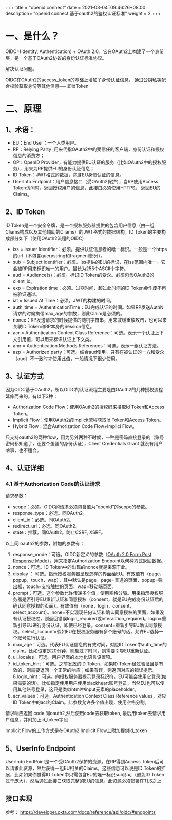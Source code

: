 +++
title = "openid connect"
date =  2021-03-04T09:46:26+08:00
description= "openid connect 基于oauth2的鉴权认证标准"
weight = 2
+++

# 一、是什么？

OIDC=(Identity, Authentication) + OAuth 2.0。它在OAuth2上构建了一个身份层，是一个基于OAuth2协议的身份认证标准协议。

解决认证问题。

OIDC在OAuth2的access_token的基础上增加了身份认证信息， 通过公钥私钥配合校验获取身份等其他信息—– 即idToken

# 二、原理

## 1、术语：

- EU：End User：一个人类用户。
- RP：Relying Party ,用来代指OAuth2中的受信任的客户端，身份认证和授权信息的消费方；
- OP：OpenID Provider，有能力提供EU认证的服务（比如OAuth2中的授权服务），用来为RP提供EU的身份认证信息；
- ID Token：JWT格式的数据，包含EU身份认证的信息。
- UserInfo Endpoint：用户信息接口（受OAuth2保护），当RP使用Access Token访问时，返回授权用户的信息，此接口必须使用HTTPS。 返回EU的Claims。

## 2、ID Token

ID Token是一个安全令牌，是一个授权服务器提供的包含用户信息（由一组Cliams构成以及其他辅助的Cliams）的JWT格式的数据结构。ID Token的主要构成部分如下（使用OAuth2流程的OIDC）

- iss = Issuer Identifier：必须。提供认证信息者的唯一标识。一般是一个https的url（不包含querystring和fragment部分）。
- sub = Subject Identifier：必须。iss提供的EU的标识，在iss范围内唯一。它会被RP用来标识唯一的用户。最长为255个ASCII个字符。
- aud = Audience(s)：必须。标识ID Token的受众。必须包含OAuth2的client_id。
- exp = Expiration time：必须。过期时间，超过此时间的ID Token会作废不再被验证通过。
- iat = Issued At Time：必须。JWT的构建的时间。
- auth_time = AuthenticationTime：EU完成认证的时间。如果RP发送AuthN请求的时候携带max_age的参数，则此Claim是必须的。
- nonce：RP发送请求的时候提供的随机字符串，用来减缓重放攻击，也可以来关联ID Token和RP本身的Session信息。
- acr = Authentication Context Class Reference：可选。表示一个认证上下文引用值，可以用来标识认证上下文类。
- amr = Authentication Methods References：可选。表示一组认证方法。
- azp = Authorized party：可选。结合aud使用。只有在被认证的一方和受众（aud）不一致时才使用此值，一般情况下很少使用。

## 3、认证方式

因为OIDC基于OAuth2，所以OIDC的认证流程主要是由OAuth2的几种授权流程延伸而来的，有以下3种：

- Authorization Code Flow：使用OAuth2的授权码来换取Id Token和Access Token。
- Implicit Flow：使用OAuth2的Implicit流程获取Id Token和Access Token。
- Hybrid Flow：混合Authorization Code Flow+Implici Flow。

只支持oauth2的两种flow，因为另外两种不时候，一种是密码直接登录的（账号密码都知道了，还要个蛋蛋的身份认证），Client Credentials Grant 就没有用户啥事，也不适合。 

## 4、认证详细

### 4.1 基于Authorization Code的认证请求

请求参数：

- scope：必须。OIDC的请求必须包含值为“openid”的scope的参数。
- response_type：必选。同OAuth2。
- client_id：必选。同OAuth2。
- redirect_uri：必选。同OAuth2。
- state：推荐。同OAuth2。防止CSRF, XSRF。

以上同 oauth2的参数，附加的参数有：


1. response_mode：可选。OIDC新定义的参数（[OAuth 2.0 Form Post Response Mode](http://openid.net/specs/oauth-v2-form-post-response-mode-1_0.html)），用来指定Authorization Endpoint以何种方式返回数据。
2. nonce：可选。ID Token中的出现的nonce就是来源于此。
3. display ： 可选。指示授权服务器呈现怎样的界面给EU。有效值有（page，popup，touch，wap），其中默认是page。page=普通的页面，popup=弹出框，touch=支持触控的页面，wap=移动端页面。
4. prompt：可选。这个参数允许传递多个值，使用空格分隔。用来指示授权服务器是否引导EU重新认证和同意授权（consent，就是EU完成身份认证后的确认同意授权的页面）。有效值有（none，login，consent，select_account）。none=不实现现任何认证和确认同意授权的页面，如果没有认证授权过，则返回错误login_required或interaction_required。login=重新引导EU进行身份认证，即使已经登录。consent=重新引导EU确认同意授权。select_account=假如EU在授权服务器有多个账号的话，允许EU选择一个账号进行认证。
5. max_age：可选。代表EU认证信息的有效时间，对应ID Token中auth_time的claim。比如设定是20分钟，则超过了时间，则需要引导EU重新认证。
6. ui_locales：可选。用户界面的本地化语言设置项。
7. id_token_hint：可选。之前发放的ID Token，如果ID Token经过验证且是有效的，则需要返回一个正常的响应；如果有误，则返回对应的错误提示。
8.login_hint：可选。向授权服务器提示登录标识符，EU可能会使用它登录(如果需要的话)。比如指定使用用户使用blackheart账号登录，当然EU也可以使用其他账号登录，这只是类似html中input元素的placeholder。
9. acr_values：可选。Authentication Context Class Reference values，对应ID Token中的acr的Claim。此参数允许多个值出现，使用空格分割。


请求响应返回 code 同oauth2,然后使用code去获取token,
最后用token去请求用户信息，并附加上id_token字段

Implicit Flow的工作方式是在OAuth2 Implicit Flow上附加提供id_token

## 5、UserInfo Endpoint

UserIndo EndPoint是一个受OAuth2保护的资源。在RP得到Access Token后可以请求此资源，然后获得一组EU相关的Claims，这些信息可以说是ID Token的扩展，比如如果你觉得ID Token中只需包含EU的唯一标识sub即可（避免ID Token过于庞大），然后通过此接口获取完整的EU的信息。此资源必须部署在TLS之上

## 接口实现

参考：
https://developer.okta.com/docs/reference/api/oidc/#endpoints

